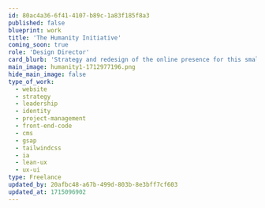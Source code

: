 ```yaml
---
id: 80ac4a36-6f41-4107-b89c-1a83f185f8a3
published: false
blueprint: work
title: 'The Humanity Initiative'
coming_soon: true
role: 'Design Director'
card_blurb: 'Strategy and redesign of the online presence for this small non-profit organization'
main_image: humanity1-1712977196.png
hide_main_image: false
type_of_work:
  - website
  - strategy
  - leadership
  - identity
  - project-management
  - front-end-code
  - cms
  - gsap
  - tailwindcss
  - ia
  - lean-ux
  - ux-ui
type: Freelance
updated_by: 20afbc48-a67b-499d-803b-8e3bff7cf603
updated_at: 1715096902
---
```

